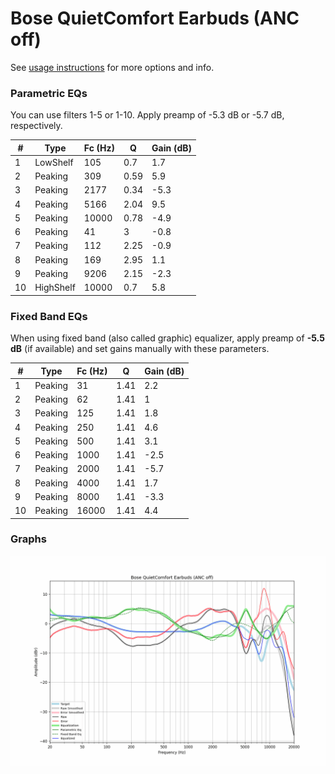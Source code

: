 # Bose QuietComfort Earbuds (ANC off)
See [usage instructions](https://github.com/jaakkopasanen/AutoEq#usage) for more options and info.

### Parametric EQs
You can use filters 1-5 or 1-10. Apply preamp of -5.3 dB or -5.7 dB, respectively.

|   # | Type      |   Fc (Hz) |    Q |   Gain (dB) |
|-----|-----------|-----------|------|-------------|
|   1 | LowShelf  |       105 | 0.7  |         1.7 |
|   2 | Peaking   |       309 | 0.59 |         5.9 |
|   3 | Peaking   |      2177 | 0.34 |        -5.3 |
|   4 | Peaking   |      5166 | 2.04 |         9.5 |
|   5 | Peaking   |     10000 | 0.78 |        -4.9 |
|   6 | Peaking   |        41 | 3    |        -0.8 |
|   7 | Peaking   |       112 | 2.25 |        -0.9 |
|   8 | Peaking   |       169 | 2.95 |         1.1 |
|   9 | Peaking   |      9206 | 2.15 |        -2.3 |
|  10 | HighShelf |     10000 | 0.7  |         5.8 |

### Fixed Band EQs
When using fixed band (also called graphic) equalizer, apply preamp of **-5.5 dB** (if available) and set gains manually with these parameters.

|   # | Type    |   Fc (Hz) |    Q |   Gain (dB) |
|-----|---------|-----------|------|-------------|
|   1 | Peaking |        31 | 1.41 |         2.2 |
|   2 | Peaking |        62 | 1.41 |         1   |
|   3 | Peaking |       125 | 1.41 |         1.8 |
|   4 | Peaking |       250 | 1.41 |         4.6 |
|   5 | Peaking |       500 | 1.41 |         3.1 |
|   6 | Peaking |      1000 | 1.41 |        -2.5 |
|   7 | Peaking |      2000 | 1.41 |        -5.7 |
|   8 | Peaking |      4000 | 1.41 |         1.7 |
|   9 | Peaking |      8000 | 1.41 |        -3.3 |
|  10 | Peaking |     16000 | 1.41 |         4.4 |

### Graphs
![](./Bose%20QuietComfort%20Earbuds%20(ANC%20off).png)

